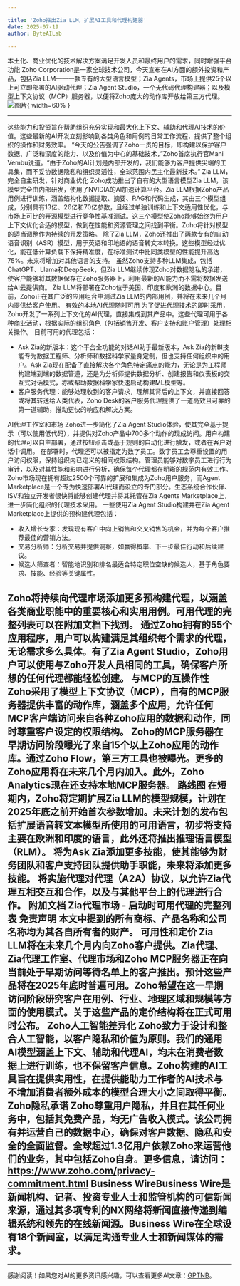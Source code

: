 ```yaml
---

title: 'Zoho推出Zia LLM，扩展AI工具和代理构建器'
date: 2025-07-19
author: ByteAILab

---
```


本土化、商业优化的技术解决方案满足开发人员和最终用户的需求，同时增强平台功能
Zoho Corporation是一家全球技术公司，今天宣布在AI方面的额外投资和产品，包括Zia LLM——一款专有的大型语言模型；Zia Agents，市场上提供25个以上可立即部署的AI驱动代理；Zia Agent Studio，一个无代码代理构建器；以及模型上下文协议（MCP）服务器，以便将Zoho庞大的动作库开放给第三方代理。![图片](https://ai-techpark.com/wp-content/uploads/Zoho-Launches.jpg){ width=60% }

---
这些能力和投资旨在帮助组织充分实现和最大化上下文、辅助和代理AI技术的价值。这些最新的AI开发立刻影响到各类角色和用例的日常工作流程，提供了整个组织的操作和财务效率。
“今天的公告强调了Zoho一贯的目标，即构建以保护客户数据、广泛和深度的能力、以及价值为中心的基础技术，”Zoho首席执行官Mani Vembu说道。“由于Zoho的AI计划是内部开发的，我们能够为客户提供尖端的工具集，而不妥协数据隐私和组织灵活性，全球范围内民主化最新技术。” 
Zia LLM，完全自主研发，针对商业优化
Zoho成功推出了自有的大型语言模型Zia LLM，该模型完全由内部研发，使用了NVIDIA的AI加速计算平台。Zia LLM根据Zoho产品用例进行训练，涵盖结构化数据提取、摘要、RAG和代码生成，其由三个模型组成，分别具有13亿、26亿和70亿参数，且经过单独训练和上下文适用性优化，与市场上可比的开源模型进行竞争性基准测试。这三个模型使Zoho能够始终为用户上下文优化合适的模型，做到在性能和资源管理之间找到平衡。Zoho将针对模型的适当调整作为持续的开发策略。
除了Zia LLM，Zoho还推出了两款专有的自动语音识别（ASR）模型，用于英语和印地语的语音转文本转换。这些模型经过优化，能在低计算负载下保持精准度，在标准测试中比同类模型的性能提升高达75%。未来将增加对其他语言的支持。
虽然Zoho支持多种LLM集成，包括ChatGPT、Llama和DeepSeek，但Zia LLM继续体现Zoho对数据隐私的承诺，使客户能够将其数据保存在Zoho服务器上，利用最新的AI能力而不需将数据发送给AI云提供商。
Zia LLM将部署在Zoho位于美国、印度和欧洲的数据中心。目前，Zoho正在其广泛的应用组合中测试Zia LLM的内部用例，并将在未来几个月内提供给客户使用。
有效的本地AI代理随时可用
为了促进代理技术的即时采用，Zoho开发了一系列上下文化的AI代理，直接集成到其产品中。这些代理可用于各种商业活动，根据实际的组织角色（包括销售开发、客户支持和账户管理）处理相关操作。
目前可用的代理包括：
- Ask Zia的新版本：这个平台全功能的对话AI助手最新版本，Ask Zia的新BI技能专为数据工程师、分析师和数据科学家量身定制，但也支持任何组织中的用户。Ask Zia现在配备了直接解决各个角色特定痛点的能力，无论是为工程师构建端到端的数据管道，还是为分析师提供数据分析、创建报告和仪表板的交互式对话模式，亦或帮助数据科学家快速启动构建ML模型等。
- 客户服务代理：能够处理收到的客户请求，理解其背后的上下文，并直接回答或将其转送给人类代表，Zoho Desk的客户服务代理提供了一道高效且可靠的第一道辅助，推动更快的响应和解决方案。

AI代理工作室和市场
Zoho进一步简化了Zia Agent Studio体验，使其完全基于提示（可以使用低代码），并提供对Zoho产品中700多个动作的现成访问。用户构建的代理可以自主部署，通过按钮点击或基于规则的自动化进行触发，或者在客户对话中调用。
在部署时，代理还可以被指定为数字员工。数字员工会尊重设置的用户访问权限，保持组织内已定义的相同权限结构。管理员能够对数字员工进行行为审计，以及对其性能和影响进行分析，确保每个代理都在明晰的规范内有效工作。
Zoho市场现在拥有超过2500个可靠的扩展和集成为Zoho用户服务，而Agent Marketplace是一个专为快速部署AI代理而设立的专门部分。生态系统合作伙伴、ISV和独立开发者很快将能够创建代理并将其托管在Zia Agents Marketplace上，进一步简化组织的代理技术采用。
一些使用Zia Agent Studio构建并在Zia Agent Marketplace上提供的预构建代理包括：
- 收入增长专家：发现现有客户中向上销售和交叉销售的机会，并为每个客户推荐最佳的营销方法。
- 交易分析师：分析交易并提供洞察，如赢得概率、下一步最佳行动和后续建议。
- 候选人筛查者：智能地识别和排名最适合特定职位空缺的候选人，基于角色要求、技能、经验等关键属性。

Zoho将持续向代理市场添加更多预构建代理，以涵盖各类商业职能中的重要核心和实用用例。可用代理的完整列表可以在附加文档下找到。
通过Zoho拥有的55个应用程序，用户可以构建满足其组织每个需求的代理，无论需求多么具体。有了Zia Agent Studio，Zoho用户可以使用与Zoho开发人员相同的工具，确保客户所想的任何代理都能轻松创建。
与MCP的互操作性
Zoho采用了模型上下文协议（MCP），自有的MCP服务器提供丰富的动作库，涵盖多个应用，允许任何MCP客户端访问来自各种Zoho应用的数据和动作，同时尊重客户设定的权限结构。
Zoho的MCP服务器在早期访问阶段曝光了来自15个以上Zoho应用的动作库。通过Zoho Flow，第三方工具也被曝光。更多的Zoho应用将在未来几个月内加入。此外，Zoho Analytics现在还支持本地MCP服务器。
路线图
在短期内，Zoho将定期扩展Zia LLM的模型规模，计划在2025年底之前开始首次参数增加。未来计划的发布包括扩展语音转文本模型所使用的可用语言，初步将支持主要在欧洲和印度的语言，此外还将推出推理语言模型（RLM）。
将为Ask Zia添加更多技能，使其能够为财务团队和客户支持团队提供助手职能，未来将添加更多技能。
将实施代理对代理（A2A）协议，以允许Zia代理互相交互和合作，以及与其他平台上的代理进行合作。
附加文档
Zia代理市场 - 启动时可用代理的完整列表
免责声明
本文中提到的所有商标、产品名称和公司名称均为其各自所有者的财产。
可用性和定价
Zia LLM将在未来几个月内向Zoho客户提供。Zia代理、Zia代理工作室、代理市场和Zoho MCP服务器正在向当前处于早期访问等待名单上的客户推出。预计这些产品将在2025年底时普遍可用。Zoho希望在这一早期访问阶段研究客户在用例、行业、地理区域和规模等方面的使用模式。关于这些产品的定价结构将在正式可用时公布。
Zoho人工智能差异化
Zoho致力于设计和整合人工智能，以客户隐私和价值为原则。我们的通用AI模型涵盖上下文、辅助和代理AI，均未在消费者数据上进行训练，也不保留客户信息。Zoho构建的AI工具旨在提供实用性，在提供能助力工作者的AI技术与不增加消费者额外成本的模型合理大小之间取得平衡。
Zoho隐私承诺
Zoho尊重用户隐私，并且在其任何业务中，包括其免费产品，均无广告收入模式。该公司拥有并运营自己的数据中心，确保对客户数据、隐私和安全的全面监督。全球超过1.3亿用户依赖Zoho来运营他们的业务，其中包括Zoho自身。更多信息，请访问：https://www.zoho.com/privacy-commitment.html
Business WireBusiness Wire是新闻机构、记者、投资专业人士和监管机构的可信新闻来源，通过其多项专利的NX网络将新闻直接传递到编辑系统和领先的在线新闻源。Business Wire在全球设有18个新闻室，以满足沟通专业人士和新闻媒体的需求。
---
---
感谢阅读！如果您对AI的更多资讯感兴趣，可以查看更多AI文章：[GPTNB](https://gptnb.com)。